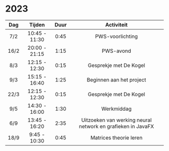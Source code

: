 # 2023

| Dag  |    Tijden     | Duur |                         Activiteit                          |
|:----:|:-------------:|:----:|:-----------------------------------------------------------:|
| 7/2  | 10:45 - 11:30 | 0:45 |                      PWS-voorlichting                       |
| 16/2 | 20:00 - 21:15 | 1:15 |                          PWS-avond                          |
| 8/3  | 12:15 - 12:30 | 0:15 |                   Gesprekje met De Kogel                    |
| 9/3  | 15:15 - 16:40 | 1:25 |                  Beginnen aan het project                   |
| 22/3 | 12:15 - 12:30 | 0:15 |                   Gesprekje met De Kogel                    |
| 9/5  | 14:30 - 16:00 | 1:30 |                         Werkmiddag                          |
| 6/9  | 13:45 - 16:20 | 2:35 | Uitzoeken van werking neural network en grafieken in JavaFX |
|18/9|9:45 - 10:30|0:45|Matrices theorie leren|
